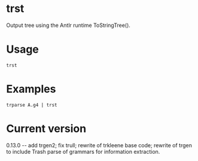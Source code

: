 # trst

Output tree using the Antlr runtime ToStringTree().

# Usage

    trst

# Examples

    trparse A.g4 | trst

# Current version

0.13.0 -- add trgen2; fix trull; rewrite of trkleene base code; rewrite of trgen to include Trash parse of grammars for information extraction.
